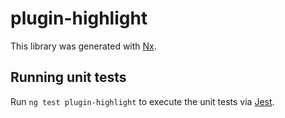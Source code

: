 # plugin-highlight

This library was generated with [Nx](https://nx.dev).

## Running unit tests

Run `ng test plugin-highlight` to execute the unit tests via [Jest](https://jestjs.io).
